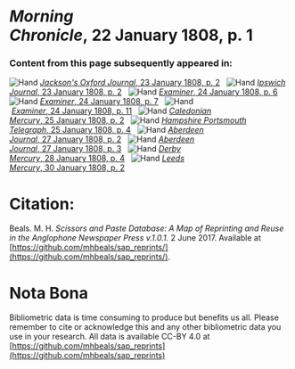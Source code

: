 # *Morning Chronicle*, 22 January 1808, p. 1  
  
### Content from this page subsequently appeared in:  
![Hand](http://scissorsandpaste.net/wp-content/uploads/2017/06/smallhandpointer.png) [*Jackson's Oxford Journal*, 23 January 1808, p. 2](https://mhbeals.github.io/sap_html/Jackson's-Oxford-Journal/Jackson's-Oxford-Journal-23-January-1808-p-2)  
![Hand](http://scissorsandpaste.net/wp-content/uploads/2017/06/smallhandpointer.png) [*Ipswich Journal*, 23 January 1808, p. 2](https://mhbeals.github.io/sap_html/Ipswich-Journal/Ipswich-Journal-23-January-1808-p-2)  
![Hand](http://scissorsandpaste.net/wp-content/uploads/2017/06/smallhandpointer.png) [*Examiner*, 24 January 1808, p. 6](https://mhbeals.github.io/sap_html/Examiner/Examiner-24-January-1808-p-6)  
![Hand](http://scissorsandpaste.net/wp-content/uploads/2017/06/smallhandpointer.png) [*Examiner*, 24 January 1808, p. 7](https://mhbeals.github.io/sap_html/Examiner/Examiner-24-January-1808-p-7)  
![Hand](http://scissorsandpaste.net/wp-content/uploads/2017/06/smallhandpointer.png) [*Examiner*, 24 January 1808, p. 11](https://mhbeals.github.io/sap_html/Examiner/Examiner-24-January-1808-p-11)  
![Hand](http://scissorsandpaste.net/wp-content/uploads/2017/06/smallhandpointer.png) [*Caledonian Mercury*, 25 January 1808, p. 2](https://mhbeals.github.io/sap_html/Caledonian-Mercury/Caledonian-Mercury-25-January-1808-p-2)  
![Hand](http://scissorsandpaste.net/wp-content/uploads/2017/06/smallhandpointer.png) [*Hampshire Portsmouth Telegraph*, 25 January 1808, p. 4](https://mhbeals.github.io/sap_html/Hampshire-Portsmouth-Telegraph/Hampshire-Portsmouth-Telegraph-25-January-1808-p-4)  
![Hand](http://scissorsandpaste.net/wp-content/uploads/2017/06/smallhandpointer.png) [*Aberdeen Journal*, 27 January 1808, p. 2](https://mhbeals.github.io/sap_html/Aberdeen-Journal/Aberdeen-Journal-27-January-1808-p-2)  
![Hand](http://scissorsandpaste.net/wp-content/uploads/2017/06/smallhandpointer.png) [*Aberdeen Journal*, 27 January 1808, p. 3](https://mhbeals.github.io/sap_html/Aberdeen-Journal/Aberdeen-Journal-27-January-1808-p-3)  
![Hand](http://scissorsandpaste.net/wp-content/uploads/2017/06/smallhandpointer.png) [*Derby Mercury*, 28 January 1808, p. 4](https://mhbeals.github.io/sap_html/Derby-Mercury/Derby-Mercury-28-January-1808-p-4)  
![Hand](http://scissorsandpaste.net/wp-content/uploads/2017/06/smallhandpointer.png) [*Leeds Mercury*, 30 January 1808, p. 2](https://mhbeals.github.io/sap_html/Leeds-Mercury/Leeds-Mercury-30-January-1808-p-2)  


# Citation: 

Beals. M. H. *Scissors and Paste Database: A Map of Reprinting and Reuse in the Anglophone Newspaper Press v.1.0.1.* 2 June 2017. Available at [https://github.com/mhbeals/sap_reprints/](https://github.com/mhbeals/sap_reprints/). 

# Nota Bona

Bibliometric data is time consuming to produce but benefits us all. Please remember to cite or acknowledge this and any other bibliometric data you use in your research. All data is available CC-BY 4.0 at [https://github.com/mhbeals/sap_reprints](https://github.com/mhbeals/sap_reprints)
